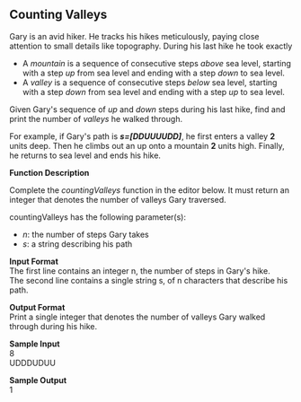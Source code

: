 ## Counting Valleys
Gary is an avid hiker. He tracks his hikes meticulously, paying close attention to small details like topography. During his last hike he took exactly <ul>
<li>A <em>mountain</em> is a sequence of consecutive steps <em>above</em> sea level, starting with a step <em>up</em> from sea level and ending with a step <em>down</em> to sea level.  </li>
<li>A <em>valley</em> is a sequence of consecutive steps <em>below</em> sea level, starting with a step <em>down</em> from sea level and ending with a step <em>up</em> to sea level.</li>
</ul><p>Given Gary's sequence of <em>up</em> and <em>down</em> steps during his last hike, find and print the number of <em>valleys</em> he walked through. </p> <p>For example, if Gary's path is <b><i>s=[DDUUUUDD]</i></b>, he first enters a valley <b>2</b> units deep. Then he climbs out an up onto a mountain <b>2</b> units high. Finally, he returns to sea level and ends his hike.  </p><b>Function Description</b><p>Complete the <em>countingValleys</em> function in the editor below.  It must return an integer that denotes the number of valleys Gary traversed.  </p><p>countingValleys has the following parameter(s):  </p><ul>
<li><em>n</em>: the number of steps Gary takes  </li>
<li><em>s</em>: a string describing his path  </li>
</ul>

**Input Format**<br/>
The first line contains an integer n, the number of steps in Gary's hike.<br>
The second line contains a single string s, of n characters that describe his path.<br/>

**Output Format** <br/>
Print a single integer that denotes the number of valleys Gary walked through during his hike.<br>


**Sample Input**<br/>
8<br/>
UDDDUDUU<br/>

**Sample Output**<br/>
1
